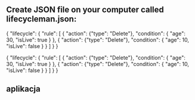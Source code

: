 ## Create JSON file on your computer called lifecycleman.json:

{
"lifecycle": {
    "rule": [
    {
    "action": {"type": "Delete"},
    "condition": {
      "age": 30,
      "isLive": true
    }
    },
    {
    "action": {"type": "Delete"},
    "condition": {
      "age": 10,
      "isLive": false
    }
    }
    ]
    }
}   

{
"lifecycle": {
    "rule": [
    {
    "action": {"type": "Delete"},
    "condition": {
      "age": 30,
      "isLive": true
    }
    },
    {
    "action": {"type": "Delete"},
    "condition": {
      "age": 10,
      "isLive": false
    }
    }
    ]
    }
}   

## aplikacja 